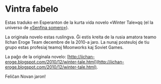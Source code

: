 # Vintra fabelo

Estas traduko en Esperanton de la kurta vida novelo «Winter Tale»qq
(el la universo de [«Senfina somero»](https://eo.wikipedia.org/wiki/Senfina_somero)).

La originala novelo estas ruslingva.
Ĝi estis kreita de la rusia amatora teamo IIchan Eroge Team decembre de la 2010-a jaro.
La nunaj posteuloj de tiu grupo estas profesiaj teamoj Moonworks kaj Soviet Games.

La paĝo de la originala novelo: [http://iichan-eroge.blogspot.com/2010/12/winter-tale.html](http://iichan-eroge.blogspot.com/2010/12/winter-tale.html).

Feliĉan Novan jaron!
